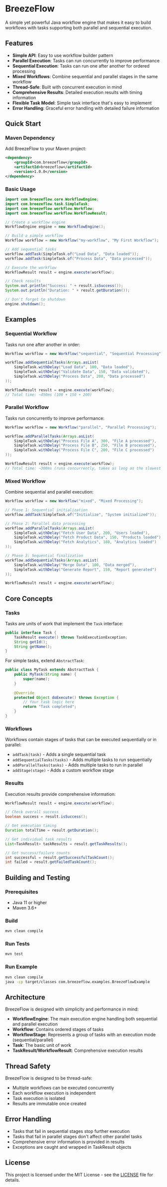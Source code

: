 # BreezeFlow

A simple yet powerful Java workflow engine that makes it easy to build workflows with tasks supporting both parallel and sequential execution.

## Features

- **Simple API**: Easy to use workflow builder pattern
- **Parallel Execution**: Tasks can run concurrently to improve performance
- **Sequential Execution**: Tasks can run one after another for ordered processing
- **Mixed Workflows**: Combine sequential and parallel stages in the same workflow
- **Thread-Safe**: Built with concurrent execution in mind
- **Comprehensive Results**: Detailed execution results with timing information
- **Flexible Task Model**: Simple task interface that's easy to implement
- **Error Handling**: Graceful error handling with detailed failure information

## Quick Start

### Maven Dependency

Add BreezeFlow to your Maven project:

```xml
<dependency>
    <groupId>com.breezeflow</groupId>
    <artifactId>breezeflow</artifactId>
    <version>1.0.0</version>
</dependency>
```

### Basic Usage

```java
import com.breezeflow.core.WorkflowEngine;
import com.breezeflow.task.SimpleTask;
import com.breezeflow.workflow.Workflow;
import com.breezeflow.workflow.WorkflowResult;

// Create a workflow engine
WorkflowEngine engine = new WorkflowEngine();

// Build a simple workflow
Workflow workflow = new Workflow("my-workflow", "My First Workflow");

// Add sequential tasks
workflow.addTask(SimpleTask.of("Load Data", "Data loaded"));
workflow.addTask(SimpleTask.of("Process Data", "Data processed"));

// Execute the workflow
WorkflowResult result = engine.execute(workflow);

// Check results
System.out.println("Success: " + result.isSuccess());
System.out.println("Duration: " + result.getDuration());

// Don't forget to shutdown
engine.shutdown();
```

## Examples

### Sequential Workflow

Tasks run one after another in order:

```java
Workflow workflow = new Workflow("sequential", "Sequential Processing");

workflow.addSequentialTasks(Arrays.asList(
    SimpleTask.withDelay("Load Data", 100, "Data loaded"),
    SimpleTask.withDelay("Validate Data", 150, "Data validated"),
    SimpleTask.withDelay("Process Data", 200, "Data processed")
));

WorkflowResult result = engine.execute(workflow);
// Total time: ~450ms (100 + 150 + 200)
```

### Parallel Workflow

Tasks run concurrently to improve performance:

```java
Workflow workflow = new Workflow("parallel", "Parallel Processing");

workflow.addParallelTasks(Arrays.asList(
    SimpleTask.withDelay("Process File A", 300, "File A processed"),
    SimpleTask.withDelay("Process File B", 250, "File B processed"),
    SimpleTask.withDelay("Process File C", 200, "File C processed")
));

WorkflowResult result = engine.execute(workflow);
// Total time: ~300ms (runs concurrently, takes as long as the slowest task)
```

### Mixed Workflow

Combine sequential and parallel execution:

```java
Workflow workflow = new Workflow("mixed", "Mixed Processing");

// Phase 1: Sequential initialization
workflow.addTask(SimpleTask.of("Initialize", "System initialized"));

// Phase 2: Parallel data processing
workflow.addParallelTasks(Arrays.asList(
    SimpleTask.withDelay("Fetch User Data", 200, "Users loaded"),
    SimpleTask.withDelay("Fetch Product Data", 150, "Products loaded"),
    SimpleTask.withDelay("Fetch Analytics", 180, "Analytics loaded")
));

// Phase 3: Sequential finalization
workflow.addSequentialTasks(Arrays.asList(
    SimpleTask.withDelay("Merge Data", 100, "Data merged"),
    SimpleTask.withDelay("Generate Report", 150, "Report generated")
));

WorkflowResult result = engine.execute(workflow);
```

## Core Concepts

### Tasks

Tasks are units of work that implement the `Task` interface:

```java
public interface Task {
    TaskResult execute() throws TaskExecutionException;
    String getId();
    String getName();
}
```

For simple tasks, extend `AbstractTask`:

```java
public class MyTask extends AbstractTask {
    public MyTask(String name) {
        super(name);
    }
    
    @Override
    protected Object doExecute() throws Exception {
        // Your task logic here
        return "Task completed";
    }
}
```

### Workflows

Workflows contain stages of tasks that can be executed sequentially or in parallel:

- `addTask(task)` - Adds a single sequential task
- `addSequentialTasks(tasks)` - Adds multiple tasks to run sequentially  
- `addParallelTasks(tasks)` - Adds multiple tasks to run in parallel
- `addStage(stage)` - Adds a custom workflow stage

### Results

Execution results provide comprehensive information:

```java
WorkflowResult result = engine.execute(workflow);

// Check overall success
boolean success = result.isSuccess();

// Get execution timing
Duration totalTime = result.getDuration();

// Get individual task results
List<TaskResult> taskResults = result.getTaskResults();

// Get success/failure counts
int successful = result.getSuccessfulTaskCount();
int failed = result.getFailedTaskCount();
```

## Building and Testing

### Prerequisites

- Java 11 or higher
- Maven 3.6+

### Build

```bash
mvn clean compile
```

### Run Tests

```bash
mvn test
```

### Run Example

```bash
mvn clean compile
java -cp target/classes com.breezeflow.examples.BreezeFlowExample
```

## Architecture

BreezeFlow is designed with simplicity and performance in mind:

- **WorkflowEngine**: The main execution engine handling both sequential and parallel execution
- **Workflow**: Contains ordered stages of tasks
- **WorkflowStage**: Represents a group of tasks with an execution mode (sequential/parallel)
- **Task**: The basic unit of work
- **TaskResult/WorkflowResult**: Comprehensive execution results

## Thread Safety

BreezeFlow is designed to be thread-safe:
- Multiple workflows can be executed concurrently
- Each workflow execution is independent
- Task execution is isolated
- Results are immutable once created

## Error Handling

- Tasks that fail in sequential stages stop further execution
- Tasks that fail in parallel stages don't affect other parallel tasks
- Comprehensive error information is provided in results
- Exceptions are caught and wrapped in TaskResult objects

## License

This project is licensed under the MIT License - see the [LICENSE](LICENSE) file for details.